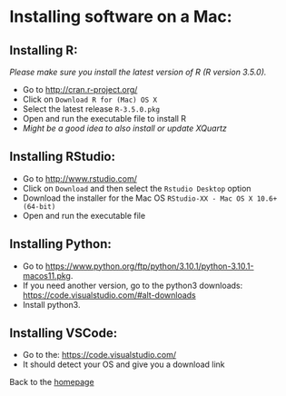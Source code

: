 
# Installing software on a Mac:

## Installing R:
*Please make sure you install the latest version of R (R version 3.5.0).*

- Go to http://cran.r-project.org/
- Click on `Download R for (Mac) OS X`
- Select the latest release `R-3.5.0.pkg`
- Open and run the executable file to install R 
- *Might be a good idea to also install or update XQuartz*


## Installing RStudio:
- Go to http://www.rstudio.com/
- Click on `Download` and then select the `Rstudio Desktop` option 
- Download the installer for the Mac OS `RStudio-XX - Mac OS X 10.6+ (64-bit)` 
- Open and run the executable file 

## Installing Python:
- Go to https://www.python.org/ftp/python/3.10.1/python-3.10.1-macos11.pkg.
- If you need another version, go to the python3 downloads: https://code.visualstudio.com/#alt-downloads 
- Install python3.  

## Installing VSCode:
- Go to the: https://code.visualstudio.com/
- It should detect your OS and give you a download link

Back to the [homepage](../README.md)
